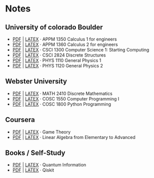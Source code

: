 # Notes
## University of colorado Boulder
- [PDF](./Math/Calculus_1.pdf) | [LATEX](./Math/Calculus_1.tex) · APPM 1350 Calculus 1 for engineers
- [PDF](./Math/Calculus_2.pdf) | [LATEX](./Math/Calculus_2.tex) · APPM 1360 Calculus 2 for engineers
- [PDF](./Programing_Languages/C%2B%2B.pdf) | [LATEX](./Programing_Languages/C%2B%2B.tex) · CSCI 1300 Computer Science 1: Starting Computing 
- [PDF](./Math/Discrete_Structures_CUB.pdf) | [LATEX](./Math/Discrete_Structures_CUB.tex) · CSCI 2824 Discrete Structures 
- [PDF](./Physics/Physics_1_CUB.pdf) | [LATEX](./Physics/Physics_1_CUB.tex) · PHYS 1110  General Physics 1
- [PDF](./Physics/Physics_2_CUB.pdf) | [LATEX](./Physics/Physics_2_CUB.tex) · PHYS 1120  General Physics 2 

## Webster University
- [PDF](./Math/Discrete_Mathematics.pdf) | [LATEX](./Math/Discrete_Mathematics.tex) · MATH 2410 Discrete Mathematics 
- [PDF](./Programing_Languages/C%2B%2B.pdf) | [LATEX](./Programing_Languages/C%2B%2B.tex) · COSC 1550 Computer Programming I 
- [PDF](./Programing_Languages/Python_Programming.pdf) | [LATEX](./Programing_Languages/Python_Programming.tex) · COSC 1800 Python Programming 


## Coursera
- [PDF](./Math/Game_Theory.pdf) | [LATEX](./Math/Game_Theory.tex) · Game Theory 
- [PDF](./Math/Linear_Algebra.pdf) | [LATEX](./Math/Linear_Algebra.tex) · Linear Algebra from Elementary to Advanced 

## Books / Self-Study
- [PDF](./Physics/Quantum_Information.pdf) | [LATEX](./Physics/Quantum_Information.tex) · Quantum Information
- [PDF](./Programing_Languages/Qiskit.pdf) | [LATEX](./Programing_Languages/Qiskit.tex) · Qiskit
